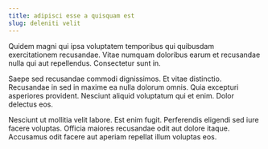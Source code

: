 ```yaml
---
title: adipisci esse a quisquam est
slug: deleniti velit
---
```


Quidem magni qui ipsa voluptatem temporibus qui quibusdam exercitationem recusandae. Vitae numquam doloribus earum et recusandae nulla qui aut repellendus. Consectetur sunt in.

Saepe sed recusandae commodi dignissimos. Et vitae distinctio. Recusandae in sed in maxime ea nulla dolorum omnis. Quia excepturi asperiores provident. Nesciunt aliquid voluptatum qui et enim. Dolor delectus eos.

Nesciunt ut mollitia velit labore. Est enim fugit. Perferendis eligendi sed iure facere voluptas. Officia maiores recusandae odit aut dolore itaque. Accusamus odit facere aut aperiam repellat illum voluptas eos.
